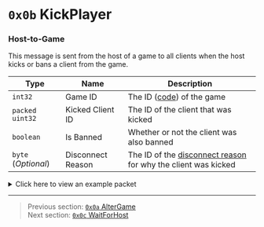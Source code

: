 # `0x0b` KickPlayer

### Host-to-Game

This message is sent from the host of a game to all clients when the host kicks or bans a client from the game.

| Type | Name | Description |
| --- | --- | --- |
| `int32` | Game ID | The ID ([code](../07_miscellaneous/02_converting_game_ids_to_and_from_game_codes.md)) of the game |
| `packed uint32` | Kicked Client ID | The ID of the client that was kicked |
| `boolean` | Is Banned | Whether or not the client was also banned |
| `byte` (*Optional*) | Disconnect Reason | The ID of the [disconnect reason](../01_packet_structure/06_enums.md#disconnectreason) for why the client was kicked |

<details>
    <summary>Click here to view an example packet</summary>

```
01              # Reliable packet
01dc            # Nonce
09000b          # Hazel message (tag of 0x0b = KickPlayer)
    d3503f8a    # Game ID: -1975562029 (REDSUS)
    fbea11      # Kicked Client ID: 292219
    00          # Is Banned: False
    07          # Disconnect Reason: 7 (KICKED)
```
</details>

---

> Previous section: [`0x0a` AlterGame](10_altergame.md)<br>
> Next section: [`0x0c` WaitForHost](12_waitforhost.md)

